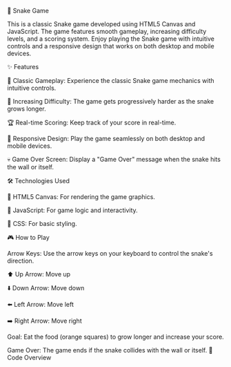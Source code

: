 🐍 Snake Game


This is a classic Snake game developed using HTML5 Canvas and JavaScript. The game features smooth gameplay, increasing difficulty levels, and a scoring system. Enjoy playing the Snake game with intuitive controls and a responsive design that works on both desktop and mobile devices.

✨ Features

🐍 Classic Gameplay: Experience the classic Snake game mechanics with intuitive controls.

🔺 Increasing Difficulty: The game gets progressively harder as the snake grows longer.

🏆 Real-time Scoring: Keep track of your score in real-time.

📱 Responsive Design: Play the game seamlessly on both desktop and mobile devices.

💀 Game Over Screen: Display a "Game Over" message when the snake hits the wall or itself.



🛠 Technologies Used

🎨 HTML5 Canvas: For rendering the game graphics.

📜 JavaScript: For game logic and interactivity.

💅 CSS: For basic styling.


🎮 How to Play

Arrow Keys: Use the arrow keys on your keyboard to control the snake's direction.

⬆️ Up Arrow: Move up

⬇️ Down Arrow: Move down

⬅️ Left Arrow: Move left

➡️ Right Arrow: Move right

Goal: Eat the food (orange squares) to grow longer and increase your score.

Game Over: The game ends if the snake collides with the wall or itself.
📝 Code Overview
